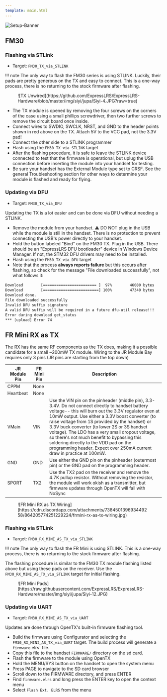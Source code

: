 ```yaml
---
template: main.html
---
```


![Setup-Banner](https://raw.githubusercontent.com/ExpressLRS/ExpressLRS-hardware/master/img/quick-start.png)

## FM30

### Flashing via STLink

- Target: `FM30_TX_via_STLINK`

!!! note
    The only way to flash the FM30 series is using STLINK. Luckily, their pads are pretty generous on the TX and easy to connect. This is a one-way process, there is no returning to the stock firmware after flashing. 

<figure markdown>
![TX Unwired](https://github.com/ExpressLRS/ExpressLRS-Hardware/blob/master/img/siyi/jupa/Siyi-4.JPG?raw=true)
</figure>

* The TX module is opened by removing the four screws on the corners of the case using a small phillips screwdriver, then two further screws to remove the circuit board once inside.
* Connect wires to SWDIO, SWCLK, NRST, and GND to the header points shown in red above on the TX. Attach 5V to the VCC pad, not the 3.3V pad!
* Connect the other side to a STLINK programmer
* Flash using the `FM30_TX_via_STLINK` target
* After the flashing procedure, it is safe to leave the STLINK device connected to test that the firmware is operational, but uplug the USB connection before inserting the module into your handset for testing.
* Be sure your handset has the External Module type set to CRSF. See the general Troubleshooting section for other ways to determine your module is flashed and ready for flying.

### Updating via DFU

- Target: `FM30_TX_via_DFU`

Updating the TX is a lot easier and can be done via DFU without needing a STLINK.

* Remove the module from your handset. ⚠️ DO NOT plug in the USB while the module is still in the handset. There is no protection to prevent connecting the USB's power directly to your handset.
* Hold the button labeled "Bind" on the FM30 TX. Plug in the USB. There should be an "ExpressLRS DFU bootloader" device in Windows Device Manager. If not, the STM32 DFU drivers may need to be installed.
* Flash using the `FM30_TX_via_DFU` target
* Note that the process **always reports failure** but this occurs after flashing, so check for the message "File downloaded successfully", not what follows it:
```
Download        [======================== ]  97%        46080 bytes
Download        [=========================] 100%        47340 bytes
Download done.
File downloaded successfully
Invalid DFU suffix signature
A valid DFU suffix will be required in a future dfu-util release!!!
Error during download get_status
*** [upload] Error 74
```

## FR Mini RX as TX

The RX has the same RF components as the TX does, making it a possible candidate for a small ~200mW TX module. Wiring to the JR Module Bay requires only 3 pins (JR pins are starting from the top down)

JR Module Pin | FR Mini Pin | Description
|--|--|--|
| CPPM | None | |
| Heartbeat | None | |
| VMain | VIN | Use the VIN pin on the pinheader (middle pin), 3.3-3.4V. Do not connect directly to handset battery voltage-- this will burn out the 3.3V regulator even at 10mW output. Use either a 3.3V boost converter (to raise voltage from 1S provided by the handset) or 3.3V buck converter (to lower 2S or 3S handset voltage). The LDO has a very small dropout voltage, so there's not much benefit to bypassing this soldering directly to the VDD pad on the programming header. Expect over 250mA current draw in practice at 100mW. |
| GND | GND | Use either the GND pin on the pinheader (outermost pin) or the GND pad on the programming header.
| SPORT | TX2 | Use the TX2 pad on the receiver and remove the 4.7K pullup resistor. Without removing the resistor, the module will work okish as a transmitter, but firmware updates through OpenTX will fail with NoSync

<figure markdown>
![FR Mini RX as TX Wiring](https://cdn.discordapp.com/attachments/738450139693449258/864205774251229224/frmini-rx-as-tx-wiring.jpg)
</figure>

### Flashing via STLink

- Target: `FM30_RX_MINI_AS_TX_via_STLINK`

!!! note
    The only way to flash the FR Mini is using STLINK. This is a one-way process, there is no returning to the stock firmware after flashing. 
    
The flashing procedure is similar to the FM30 TX module flashing listed above but using these pads on the receiver. Use the `FM30_RX_MINI_AS_TX_via_STLINK` target for initial flashing.

<figure markdown>
![FR Mini Pads](https://raw.githubusercontent.com/ExpressLRS/ExpressLRS-Hardware/master/img/siyi/jupa/Siyi-12.JPG)
</figure>

### Updating via UART

- Target: `FM30_RX_MINI_AS_TX_via_UART`

Updates are done through OpenTX's built-in firmware flashing tool.

* Build the firmware using Configurator and selecting the `FM30_RX_MINI_AS_TX_via_UART` target. The build process will generate a `firmware`.elrs` file.
* Copy this file to the handset `FIRMWARE/` directory on the sd card.
* Flash the firmware to the module using OpenTX
* Hold the MENU/SYS button on the handset to open the system menu
* Press PAGE to navigate to the SD card browser
* Scroll down to the FIRMWARE directory, and press ENTER
* Find `firmware.elrs` and long press the ENTER key to open the context menu
* Select `Flash Ext. ELRS` from the menu